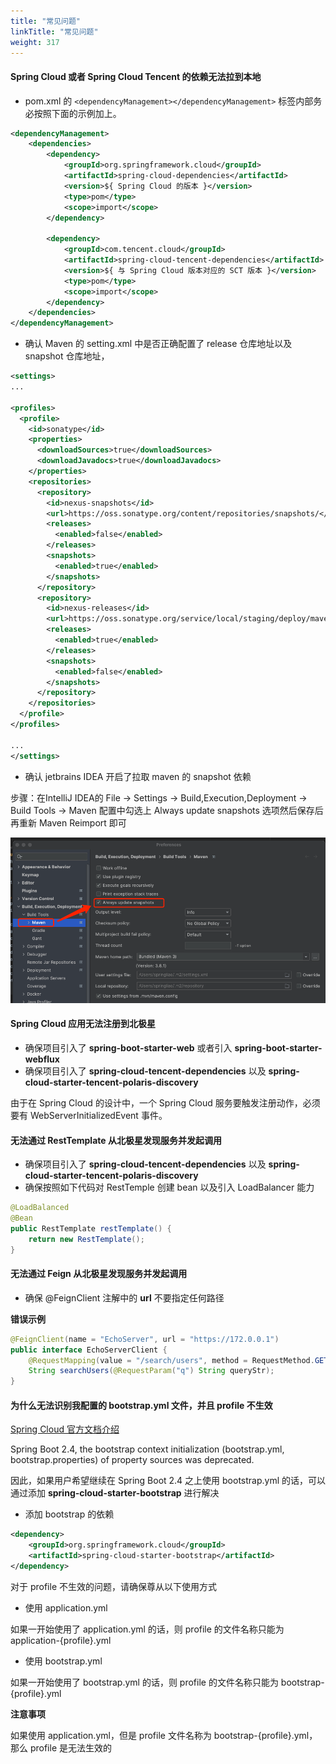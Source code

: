 ```yaml
---
title: "常见问题"
linkTitle: "常见问题"
weight: 317
---
```


#### Spring Cloud 或者 Spring Cloud Tencent 的依赖无法拉到本地

- pom.xml 的 `<dependencyManagement></dependencyManagement>` 标签内部务必按照下面的示例加上。

```xml
<dependencyManagement>
    <dependencies>
        <dependency>
            <groupId>org.springframework.cloud</groupId>
            <artifactId>spring-cloud-dependencies</artifactId>
            <version>${ Spring Cloud 的版本 }</version>
            <type>pom</type>
            <scope>import</scope>
        </dependency>

        <dependency>
            <groupId>com.tencent.cloud</groupId>
            <artifactId>spring-cloud-tencent-dependencies</artifactId>
            <version>${ 与 Spring Cloud 版本对应的 SCT 版本 }</version>
            <type>pom</type>
            <scope>import</scope>
        </dependency>
    </dependencies>
</dependencyManagement>
```

- 确认 Maven 的 setting.xml 中是否正确配置了 release 仓库地址以及 snapshot 仓库地址，

```xml
<settings>
...

<profiles>
  <profile>
    <id>sonatype</id>
    <properties>
      <downloadSources>true</downloadSources>
      <downloadJavadocs>true</downloadJavadocs>
    </properties>
    <repositories>
      <repository>
        <id>nexus-snapshots</id>
        <url>https://oss.sonatype.org/content/repositories/snapshots/</url>
        <releases>
          <enabled>false</enabled>
        </releases>
        <snapshots>
          <enabled>true</enabled>
        </snapshots>
      </repository>
      <repository>
        <id>nexus-releases</id>
        <url>https://oss.sonatype.org/service/local/staging/deploy/maven2/</url>
        <releases>
          <enabled>true</enabled>
        </releases>
        <snapshots>
          <enabled>false</enabled>
        </snapshots>
      </repository>
    </repositories>
  </profile>	
</profiles>

...
</settings>
```

- 确认 jetbrains IDEA 开启了拉取 maven 的 snapshot 依赖

步骤：在IntelliJ IDEA的 File -> Settings -> Build,Execution,Deployment -> Build Tools -> Maven 配置中勾选上 Always
update snapshots 选项然后保存后再重新 Maven Reimport 即可

![](../图片/springcloud%E6%8E%A5%E5%85%A5/maven_snapshot_idea_setting.png)

#### Spring Cloud 应用无法注册到北极星

- 确保项目引入了 **spring-boot-starter-web** 或者引入 **spring-boot-starter-webflux**
- 确保项目引入了 **spring-cloud-tencent-dependencies** 以及 **spring-cloud-starter-tencent-polaris-discovery**

由于在 Spring Cloud 的设计中，一个 Spring Cloud 服务要触发注册动作，必须要有 WebServerInitializedEvent 事件。

#### 无法通过 RestTemplate 从北极星发现服务并发起调用

- 确保项目引入了 **spring-cloud-tencent-dependencies** 以及 **spring-cloud-starter-tencent-polaris-discovery**
- 确保按照如下代码对 RestTemple 创建 bean 以及引入 LoadBalancer 能力

```java
@LoadBalanced
@Bean
public RestTemplate restTemplate() {
    return new RestTemplate();
}
```

#### 无法通过 Feign 从北极星发现服务并发起调用

- 确保 @FeignClient 注解中的 **url** 不要指定任何路径

**错误示例**

```java
@FeignClient(name = "EchoServer", url = "https://172.0.0.1")
public interface EchoServerClient {
    @RequestMapping(value = "/search/users", method = RequestMethod.GET)
    String searchUsers(@RequestParam("q") String queryStr);
}
```


#### 为什么无法识别我配置的 bootstrap.yml 文件，并且 profile 不生效

[Spring Cloud 官方文档介绍](https://docs.spring.io/spring-cloud/docs/2020.0.1/reference/htmlsingle/#config-first-bootstrap)

Spring Boot 2.4, the bootstrap context initialization (bootstrap.yml, bootstrap.properties) of property sources was
deprecated.

因此，如果用户希望继续在 Spring Boot 2.4 之上使用 bootstrap.yml 的话，可以通过添加 **spring-cloud-starter-bootstrap** 进行解决

- 添加 bootstrap 的依赖

```xml        
<dependency>
    <groupId>org.springframework.cloud</groupId>
    <artifactId>spring-cloud-starter-bootstrap</artifactId>
</dependency>
```

对于 profile 不生效的问题，请确保尊从以下使用方式

- 使用 application.yml

如果一开始使用了 application.yml 的话，则 profile 的文件名称只能为 application-{profile}.yml
 
- 使用 bootstrap.yml

如果一开始使用了 bootstrap.yml 的话，则 profile 的文件名称只能为 bootstrap-{profile}.yml


**注意事项**

如果使用 application.yml，但是 profile 文件名称为 bootstrap-{profile}.yml，那么 profile 是无法生效的